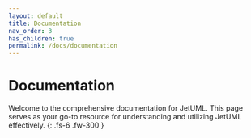 ```yaml
---
layout: default
title: Documentation
nav_order: 3
has_children: true
permalink: /docs/documentation
---
```


# Documentation

Welcome to the comprehensive documentation for JetUML. This page serves as your go-to resource for understanding and utilizing JetUML effectively.
{: .fs-6 .fw-300 }
